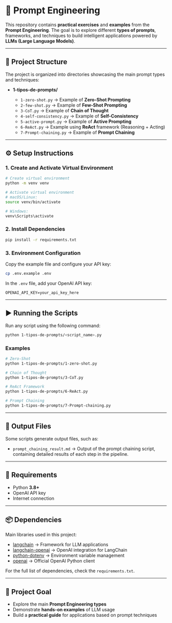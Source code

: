 # 📘 Prompt Engineering

This repository contains **practical exercises** and **examples** from the **Prompt Engineering**.
The goal is to explore different **types of prompts**, frameworks, and techniques to build intelligent applications powered by **LLMs (Large Language Models)**.

---

## 🚀 Project Structure

The project is organized into directories showcasing the main prompt types and techniques:

* **1-tipos-de-prompts/**

  * `1-zero-shot.py` → Example of **Zero-Shot Prompting**
  * `2-few-shot.py` → Example of **Few-Shot Prompting**
  * `3-CoT.py` → Example of **Chain of Thought**
  * `4-self-consistency.py` → Example of **Self-Consistency**
  * `5-active-prompt.py` → Example of **Active Prompting**
  * `6-ReAct.py` → Example using **ReAct** framework (Reasoning + Acting)
  * `7-Prompt-chaining.py` → Example of **Prompt Chaining**

---

## ⚙️ Setup Instructions

### 1. Create and Activate Virtual Environment

```bash
# Create virtual environment
python -m venv venv

# Activate virtual environment
# macOS/Linux:
source venv/bin/activate

# Windows:
venv\Scripts\activate
```

### 2. Install Dependencies

```bash
pip install -r requirements.txt
```

### 3. Environment Configuration

Copy the example file and configure your API key:

```bash
cp .env.example .env
```

In the `.env` file, add your OpenAI API key:

```env
OPENAI_API_KEY=your_api_key_here
```

---

## ▶️ Running the Scripts

Run any script using the following command:

```bash
python 1-tipos-de-prompts/<script_name>.py
```

### Examples

```bash
# Zero-Shot
python 1-tipos-de-prompts/1-zero-shot.py

# Chain of Thought
python 1-tipos-de-prompts/3-CoT.py

# ReAct Framework
python 1-tipos-de-prompts/6-ReAct.py

# Prompt Chaining
python 1-tipos-de-prompts/7-Prompt-chaining.py
```

---

## 📂 Output Files

Some scripts generate output files, such as:

* `prompt_chaining_result.md` → Output of the prompt chaining script, containing detailed results of each step in the pipeline.

---

## 📌 Requirements

* Python **3.8+**
* OpenAI API key
* Internet connection

---

## 📦 Dependencies

Main libraries used in this project:

* [langchain](https://www.langchain.com/) → Framework for LLM applications
* [langchain-openai](https://pypi.org/project/langchain-openai/) → OpenAI integration for LangChain
* [python-dotenv](https://pypi.org/project/python-dotenv/) → Environment variable management
* [openai](https://pypi.org/project/openai/) → Official OpenAI Python client

For the full list of dependencies, check the `requirements.txt`.

---

## 🎯 Project Goal

* Explore the main **Prompt Engineering types**
* Demonstrate **hands-on examples** of LLM usage
* Build a **practical guide** for applications based on prompt techniques
